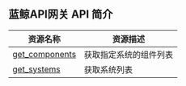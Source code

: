## 蓝鲸API网关 API 简介

| 资源名称 | 资源描述 |
|---|---|
| [get_components](./get_components.md)	| 获取指定系统的组件列表 |
| [get_systems](./get_systems.md)	| 获取系统列表 |